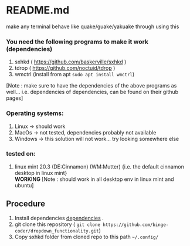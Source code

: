 # README.md
make any terminal behave like quake/guake/yakuake through using this


### <a name="dependencies"> You need the following programs to make it work (dependencies) </a>
1. sxhkd ( https://github.com/baskerville/sxhkd )
2. tdrop ( https://github.com/noctuid/tdrop )
3. wmctrl (install from apt ```sudo apt install wmctrl```)

[Note : make sure to have the dependencies of the above programs as well... i.e. dependencies of dependencies, can be found on their github pages]

### Operating systems:
1. Linux -> should work
2. MacOs -> not tested, dependencies probably not available
3. Windows -> this solution will not work... try looking somewhere else

### tested on:
1. linux mint 20.3 (DE:Cinnamon) (WM:Mutter)
{i.e. the default cinnamon desktop in linux mint}		
**WORKING**
[Note : should work in all desktop env in linux mint and ubuntu]

## Procedure
1. Install dependencies [dependencies](#dependencies) .
2. git clone this repository ( `git clone https://github.com/binge-coder/dropdown_functionality.git`)
3. Copy sxhkd folder from cloned repo to this path
` ~/.config/ `
